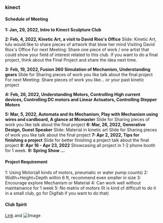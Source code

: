 ### kinect
#### Schedule of Meeting
**1: Jan, 29, 2022, Intro to Kinect Sculpture Club**

**2: Feb, 4, 2022, Kinetic Art, a visit to David Rios's Office**
Slide: Kinetic Art, lulu would like to share pieces of artwork that blow her mind
Visiting David Rios's Office
For next Meeting: Share one piece of work / one artist that could show your field of interest related to this club. If you want to do a final project, think about the Final Project and share the idea next time.

**3: Feb, 19, 2022, Fusion 360 Simulation of Mechanism, Understanding gears**
Slide for Sharing pieces of work you like
talk about the final project
For next Meeting: Share pieces of work you like... or your past kinetic project

**4: Feb, 26, 2022, Understanding Motors, Controlling High current devices, Controlling DC motors and Linear Actuators, Controlling Stepper Motors**

**5: Mar, 5, 2022, Automata and its Mechanism, Play with Mechanism using wires and cardboard, A glance at Mcmaster**
Slide for Sharing pieces of work you like
talk about the final project
**6: Mar, 26, 2022, Generative Design, Guest Speaker**
Slide: Material in kinetic art
Slide for Sharing pieces of work you like
talk about the final project
**7: Apr 2, 2022, Tips for finishing a project** 
Slide for better finishing a project
talk about the final project
**8: Apr 16 - Apr 23, 2022**
Showcasing all project in 1-2 phone booth for 1 week.
**9: Spring Show ...**

#### Project Requirement
1: Using Motor(all kinds of motors, pneumatic or water pump counts)
2: Width+Height+Depth within 6 ft, recommend even smaller in size
3: Encourage explore Mechanism or Material
4: Can work well without maintainance for 1 week
5: No matrix of motors (It is kind of difficult to do it in a small club, go for Digifab if you want to do that)

#### Club Spirit


[Link](url) and ![Image](src)